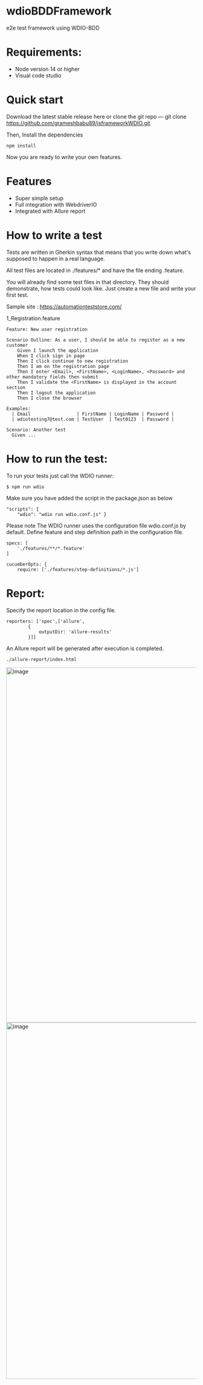 # wdioBDDFramework
e2e test framework using WDIO-BDD
# Requirements:
- Node version 14 or higher
- Visual code studio
# Quick start
Download the latest stable release here or clone the git repo — git clone https://github.com/grameshbabu89/jsframeworkWDIO.git

Then, Install the dependencies 
    
    npm install

Now you are ready to write your own features.

# Features
- Super simple setup
- Full integration with WebdriverIO
- Integrated with Allure report
# How to write a test
Tests are written in Gherkin syntax that means that you write down what's supposed to happen in a real language. 

All test files are located in ./features/* and have the file ending .feature. 

You will already find some test files in that directory. They should demonstrate, how tests could look like. Just create a new file and write your first test.

Sample site : https://automationteststore.com/

1_Registration.feature

    Feature: New user registration

    Scenario Outline: As a user, I should be able to register as a new customer
        Given I launch the application
        When I click sign in page
        Then I click continue to new registration
        Then I am on the registration page
        Then I enter <Email>, <FirstName>, <LoginName>, <Password> and other mandatory fields then submit
        Then I validate the <FirstName> is displayed in the account section
        Then I logout the application
        Then I close the browser

    Examples:
      | Email                 | FirstName | LoginName | Password |
      | wdiotesting7@test.com | TestUser  | Test0123  | Password |

    Scenario: Another test
      Given ...
      
# How to run the test:

To run your tests just call the WDIO runner:

    $ npm run wdio
  
Make sure you have added the script in the package.json as below
  
    "scripts": {
        "wdio": "wdio run wdio.conf.js" }

Please note The WDIO runner uses the configuration file wdio.conf.js by default.
Define feature and step definition path in the configuration file.
  
    specs: [
        './features/**/*.feature'
    ]
    
    cucumberOpts: {
        require: ['./features/step-definitions/*.js']

# Report:
Specify the report location in the config file.

    reporters: ['spec',['allure', 
            {
                outputDir: 'allure-results'  
            }]]

An Allure report will be generated after execution is completed.

    ./allure-report/index.html
    

<img width="940" alt="image" src="https://github.com/grameshbabu89/jsframeworkWDIO/assets/21173436/30b32656-ff26-4120-8e0a-c2afed189a9b">
<img width="944" alt="image" src="https://github.com/grameshbabu89/jsframeworkWDIO/assets/21173436/5c617c38-72bc-4ab3-883b-9a67896bf2ea">




